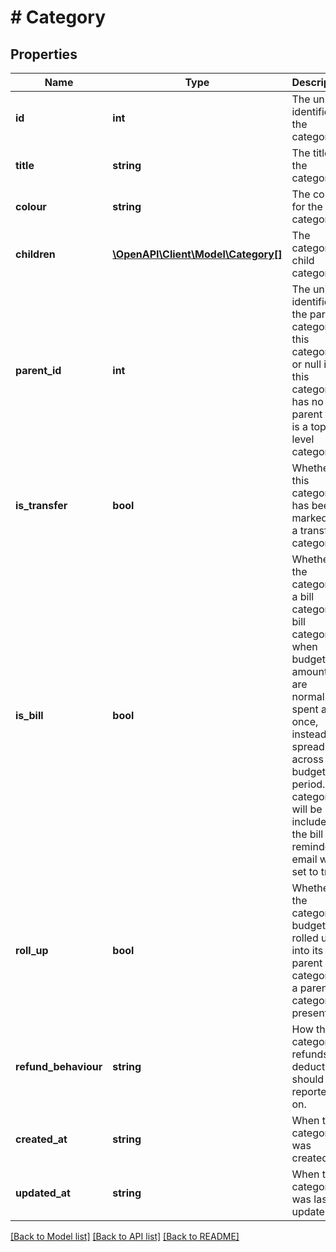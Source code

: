 # # Category

## Properties

Name | Type | Description | Notes
------------ | ------------- | ------------- | -------------
**id** | **int** | The unique identifier of the category. | [optional]
**title** | **string** | The title of the category. | [optional]
**colour** | **string** | The colour for the category. | [optional]
**children** | [**\OpenAPI\Client\Model\Category[]**](Category.md) | The category&#39;s child categories. | [optional]
**parent_id** | **int** | The unique identifier of the parent category of this category, or null if this category has no parent (i.e. is a top-level category) | [optional]
**is_transfer** | **bool** | Whether this category has been marked as a transfer category. | [optional]
**is_bill** | **bool** | Whether the category is a bill category. A bill category is when budgeted amounts are normally spent at once, instead of spread across a budgeting period. This category will be included in the bill reminder email when set to true. | [optional]
**roll_up** | **bool** | Whether the category&#39;s budget is rolled up into its parent category, if a parent category is present. | [optional]
**refund_behaviour** | **string** | How the category&#39;s refunds or deductions should be reported on. | [optional]
**created_at** | **string** | When the category was created. | [optional]
**updated_at** | **string** | When the category was last updated. | [optional]

[[Back to Model list]](../../README.md#models) [[Back to API list]](../../README.md#endpoints) [[Back to README]](../../README.md)
